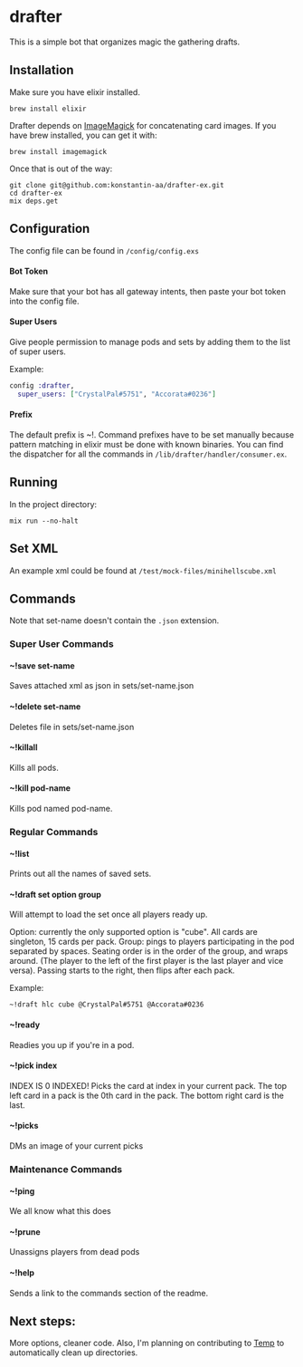 # drafter

This is a simple bot that organizes magic the gathering drafts.

## Installation
Make sure you have elixir installed.
```shell
brew install elixir
```

Drafter depends on [ImageMagick](https://imagemagick.org/script/download.php) for concatenating card images.
If you have brew installed, you can get it with:

```shell
brew install imagemagick
```

Once that is out of the way:

```shell
git clone git@github.com:konstantin-aa/drafter-ex.git
cd drafter-ex
mix deps.get
```

## Configuration

The config file can be found in `/config/config.exs`

#### Bot Token

Make sure that your bot has all gateway intents, then paste your bot token into the config file.

#### Super Users

Give people permission to manage pods and sets by adding them to the list of super users.

Example:

```elixir
config :drafter,
  super_users: ["CrystalPal#5751", "Accorata#0236"]
```

#### Prefix

The default prefix is ~!.
Command prefixes have to be set manually because pattern matching in elixir must be done with known binaries.
You can find the dispatcher for all the commands in `/lib/drafter/handler/consumer.ex`.

## Running

In the project directory:

```shell
mix run --no-halt
```

## Set XML

An example xml could be found at `/test/mock-files/minihellscube.xml`

## Commands

Note that set-name doesn't contain the `.json` extension.

### Super User Commands

#### ~!save set-name

Saves attached xml as json in sets/set-name.json

#### ~!delete set-name

Deletes file in sets/set-name.json

#### ~!killall

Kills all pods.

#### ~!kill pod-name

Kills pod named pod-name.

### Regular Commands

#### ~!list

Prints out all the names of saved sets.

#### ~!draft set option group

Will attempt to load the set once all players ready up.

Option: currently the only supported option is "cube". All cards are singleton, 15 cards per pack.
Group: pings to players participating in the pod separated by spaces.
Seating order is in the order of the group, and wraps around. 
(The player to the left of the first player is the last player and vice versa).
Passing starts to the right, then flips after each pack.

Example:

```
~!draft hlc cube @CrystalPal#5751 @Accorata#0236
```

#### ~!ready

Readies you up if you're in a pod.

#### ~!pick index

INDEX IS 0 INDEXED!
Picks the card at index in your current pack.
The top left card in a pack is the 0th card in the pack. The bottom right card is the last.

#### ~!picks

DMs an image of your current picks

### Maintenance Commands

#### ~!ping

We all know what this does

#### ~!prune

Unassigns players from dead pods

#### ~!help

Sends a link to the commands section of the readme.

## Next steps:

More options, cleaner code. Also, I'm planning on contributing to [Temp](https://github.com/danhper/elixir-temp) to automatically clean up directories.
